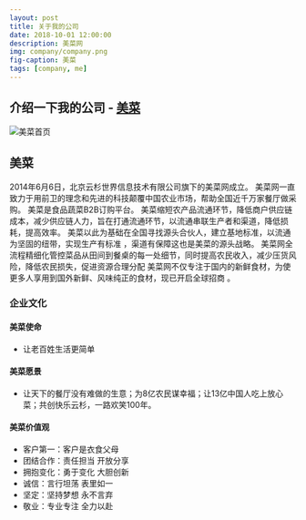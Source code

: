 ```yaml
---
layout: post
title: 关于我的公司
date: 2018-10-01 12:00:00
description: 美菜网
img: company/company.png
fig-caption: 美菜
tags: [company, me]
---
```


## 介绍一下我的公司 - [美菜][url]
![美菜首页]({{site.baseurl}}/assets/img/company/company_index.png)

## 美菜
2014年6月6日，北京云杉世界信息技术有限公司旗下的美菜网成立。
美菜网一直致力于用前卫的理念和先进的科技颠覆中国农业市场，帮助全国近千万家餐厅做采购。
美菜是食品蔬菜B2B订购平台。
美菜缩短农产品流通环节，降低商户供应链成本，减少供应链人力，旨在打通流通环节，以流通串联生产者和渠道，降低损耗，提高效率。 
美菜以此为基础在全国寻找源头合伙人，建立基地标准，以流通为坚固的纽带，实现生产有标准 ，渠道有保障这也是美菜的源头战略。
美菜网全流程精细化管控菜品从田间到餐桌的每一处细节，同时提高农民收入，减少压货风险，降低农民损失，促进资源合理分配
美菜网不仅专注于国内的新鲜食材，为使更多人享用到国外新鲜、风味纯正的食材，现已开启全球招商 。

### 企业文化
#### 美菜使命
* 让老百姓生活更简单
#### 美菜愿景
* 让天下的餐厅没有难做的生意；为8亿农民谋幸福；让13亿中国人吃上放心菜；共创快乐云杉，一路欢笑100年。
#### 美菜价值观
* 客户第一：客户是衣食父母
* 团结合作：责任担当 开放分享
* 拥抱变化：勇于变化 大胆创新
* 诚信：言行坦荡 表里如一
* 坚定：坚持梦想 永不言弃
* 敬业：专业专注 全力以赴

[url]: http://www.meicai.cn/